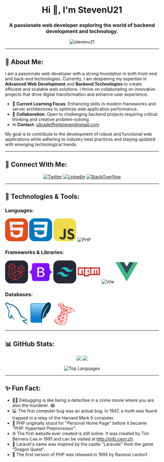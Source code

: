 <h1 align="center">Hi 👋, I'm StevenU21</h1>
<h3 align="center">A passionate web developer exploring the world of backend development and technology.</h3>

<p align="center"> <img src="https://komarev.com/ghpvc/?username=stevenu21&label=Profile%20views&color=0e75b6&style=flat" alt="stevenu21" /> </p>

---

## 🌟 About Me:

I am a passionate web developer with a strong foundation in both front-end and back-end technologies. Currently, I am deepening my expertise in **Advanced Web Development** and **Backend Technologies** to create efficient and scalable web solutions. I thrive on collaborating on innovative projects that drive digital transformation and enhance user experience.

- 🌱 **Current Learning Focus**: Enhancing skills in modern frameworks and server architectures to optimize web application performance.
- 💬 **Collaboration**: Open to challenging backend projects requiring critical thinking and creative problem-solving.
- ✉ **Contact**: [ulloadeifheltsteven@gmail.com](mailto:ulloadeifheltsteven@gmail.com)

My goal is to contribute to the development of robust and functional web applications while adhering to industry best practices and staying updated with emerging technological trends.

---

## 👤 Connect With Me:

<p align="center">
<a href="https://twitter.com/deifhelt" target="_blank"><img align="center" src="https://raw.githubusercontent.com/rahuldkjain/github-profile-readme-generator/master/src/images/icons/Social/twitter.svg" alt="Twitter" height="40" width="40" /></a>
<a href="https://linkedin.com/in/deifhelt-ulloa-12b56323a" target="_blank"><img align="center" src="https://raw.githubusercontent.com/rahuldkjain/github-profile-readme-generator/master/src/images/icons/Social/linked-in-alt.svg" alt="LinkedIn" height="40" width="40" /></a>
<a href="https://stackoverflow.com/users/19900718/deifhelt-ulloa" target="_blank"><img align="center" src="https://raw.githubusercontent.com/rahuldkjain/github-profile-readme-generator/master/src/images/icons/Social/stack-overflow.svg" alt="StackOverflow" height="40" width="40" /></a>
</p>

---

## 🔧 Technologies & Tools:

### Languages:

<div>
    <img src="https://raw.githubusercontent.com/tandpfun/skill-icons/59059d9d1a2c092696dc66e00931cc1181a4ce1f/icons/HTML.svg" height="75px"/>
    <img src="https://raw.githubusercontent.com/tandpfun/skill-icons/59059d9d1a2c092696dc66e00931cc1181a4ce1f/icons/CSS.svg" height="75px"/>
    <img src="https://raw.githubusercontent.com/tandpfun/skill-icons/59059d9d1a2c092696dc66e00931cc1181a4ce1f/icons/JavaScript.svg" height="75px"/>
    <img src="https://upload.wikimedia.org/wikipedia/commons/2/27/PHP-logo.svg" alt="PHP" height="75px"/>
</div>

### Frameworks & Libraries:

<div>
    <img src="https://raw.githubusercontent.com/tandpfun/skill-icons/59059d9d1a2c092696dc66e00931cc1181a4ce1f/icons/Laravel-Dark.svg" height="75px"/>
    <img src="https://raw.githubusercontent.com/devicons/devicon/master/icons/bootstrap/bootstrap-original.svg" height="75px"/>
    <img src="https://raw.githubusercontent.com/tandpfun/skill-icons/main/icons/TailwindCSS-Dark.svg" alt="Tailwind CSS" height="75px"/>
    <img src="https://raw.githubusercontent.com/devicons/devicon/master/icons/npm/npm-original-wordmark.svg" alt="NPM" height="75px"/>
       <img src="https://vitejs.dev/logo.svg" alt="Vite" height="75px"/>
    <img src="https://raw.githubusercontent.com/devicons/devicon/master/icons/vuejs/vuejs-original.svg" alt="VueJS" height="75px"/>

</div>

### Databases:

<div>
    <img src="https://raw.githubusercontent.com/devicons/devicon/master/icons/mysql/mysql-original.svg" alt="MySQL" height="75px"/>
    <img src="https://raw.githubusercontent.com/devicons/devicon/master/icons/sqlite/sqlite-original.svg" alt="SQLite" height="75px"/>
    <img src="https://raw.githubusercontent.com/devicons/devicon/master/icons/microsoftsqlserver/microsoftsqlserver-plain.svg" alt="SQL Server" height="75px"/>
</div>

---

## 📊 GitHub Stats:

<div align="center">
    <picture>
        <source 
            srcset="https://github-readme-stats.vercel.app/api?username=StevenU21&theme=radical&hide_border=true&include_all_commits=true&count_private=true&rank_icon=github&show_icons=true&card_width=500px" 
            media="(prefers-color-scheme: dark)"
        />
        <source 
            srcset="https://github-readme-stats.vercel.app/api?username=StevenU21&hide_border=true&include_all_commits=true&count_private=true&rank_icon=github&show_icons=true&card_width=500px" 
            media="(prefers-color-scheme: light), (prefers-color-scheme: no-preference)"
        />
        <img src="https://github-readme-stats.vercel.app/api?username=StevenU21&hide_border=true&include_all_commits=true&count_private=true&rank_icon=github&show_icons=true&card_width=500px">
    </picture>
    <picture>
        <source 
            srcset="https://github-readme-streak-stats.herokuapp.com/?user=StevenU21&theme=radical&hide_border=true" 
            media="(prefers-color-scheme: dark)"
        />
        <source 
            srcset="https://github-readme-streak-stats.herokuapp.com/?user=StevenU21&theme=radical&hide_border=true" 
            media="(prefers-color-scheme: light), (prefers-color-scheme: no-preference)"
        />
        <img src="https://github-readme-streak-stats.herokuapp.com/?user=stevenu21&theme=radical&hide_border=true">
    </picture>
    <br>
    <p>
        <img src="https://github-readme-stats.vercel.app/api/top-langs?username=stevenu21&show_icons=true&locale=en&layout=compact&theme=radical" alt="Top Languages"/>
    </p>
</div>

---

## ✨ Fun Fact:

- 🕵️‍♂️ Debugging is like being a detective in a crime movie where you are also the murderer. 😂
- 💻 The first computer bug was an actual bug. In 1947, a moth was found trapped in a relay of the Harvard Mark II computer.
- 🐘 PHP originally stood for "Personal Home Page" before it became "PHP: Hypertext Preprocessor".
- 🌐 The first website ever created is still online. It was created by Tim Berners-Lee in 1991 and can be visited at http://info.cern.ch.
- 🚀 Laravel's name was inspired by the castle "Laravale" from the game "Dragon Quest".
- 📅 The first version of PHP was released in 1995 by Rasmus Lerdorf.